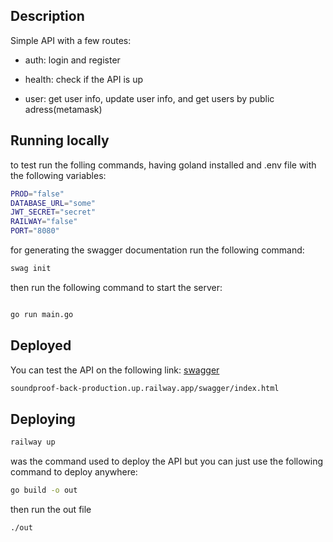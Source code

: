 
## Description

Simple API with a few routes: 

- auth: login and register

- health: check if the API is up

- user: get user info, update user info, and get users by public adress(metamask)

## Running locally

to test run the folling commands, having goland installed and .env file with the following variables:

```bash
PROD="false"
DATABASE_URL="some"
JWT_SECRET="secret"
RAILWAY="false"
PORT="8080"

```

for generating the swagger documentation run the following command:

```bash
swag init
```

then run the following command to start the server:

```bash

go run main.go

```
## Deployed

You can test the API on the following link:
[swagger](https://soundproof-back-production.up.railway.app/swagger/index.html)

```txt
soundproof-back-production.up.railway.app/swagger/index.html
```

## Deploying

```bash
railway up
```
was the command used to deploy the API but you can just use the following command to deploy anywhere:

```bash
go build -o out
```

then run the out file

```bash
./out
```
